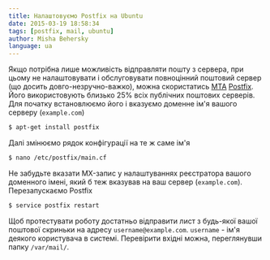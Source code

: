 ```yaml
---
title: Налаштовуємо Postfix на Ubuntu
date: 2015-03-19 18:58:34
tags: [postfix, mail, ubuntu]
author: Misha Behersky
language: ua
---
```


Якщо потрібна лише можливість відправляти пошту з сервера, при цьому не налаштовувати і обслуговувати повноцінний поштовий сервер (що досить довго-незручно-важко), можна скористатись [MTA](http://en.wikipedia.org/wiki/Message_transfer_agent) [Postfix](http://www.postfix.org). Його використовують близько 25% всіх публічних поштових серверів. Для початку встановлюємо його і вказуємо доменне ім'я вашого серверу (`example.com`)

```bash
$ apt-get install postfix
```

Далі змінюємо рядок конфігурації на те ж саме ім'я

```bash
$ nano /etc/postfix/main.cf
```

Не забудьте вказати MX-запис у налаштуваннях реєстратора вашого доменного імені, який б теж вказував на ваш сервер (`example.com`). Перезапускаємо Postfix

```bash
$ service postfix restart
```

Щоб протестувати роботу достатньо відправити лист з будь-якої вашої поштової скриньки на адресу `username@example.com`. `username` - ім'я деякого користувача в системі. Перевірити вхідні можна, переглянувши папку `/var/mail/`.
